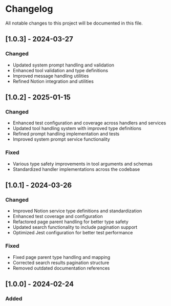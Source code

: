 # Changelog

All notable changes to this project will be documented in this file.

## [1.0.3] - 2024-03-27

### Changed

- Updated system prompt handling and validation
- Enhanced tool validation and type definitions
- Improved message handling utilities
- Refined Notion integration and utilities

## [1.0.2] - 2025-01-15

### Changed

- Enhanced test configuration and coverage across handlers and services
- Updated tool handling system with improved type definitions
- Refined prompt handling implementation and tests
- Improved system prompt service functionality

### Fixed

- Various type safety improvements in tool arguments and schemas
- Standardized handler implementations across the codebase

## [1.0.1] - 2024-03-26

### Changed

- Improved Notion service type definitions and standardization
- Enhanced test coverage and configuration
- Refactored page parent handling for better type safety
- Updated search functionality to include pagination support
- Optimized Jest configuration for better test performance

### Fixed

- Fixed page parent type handling and mapping
- Corrected search results pagination structure
- Removed outdated documentation references

## [1.0.0] - 2024-02-24

### Added
